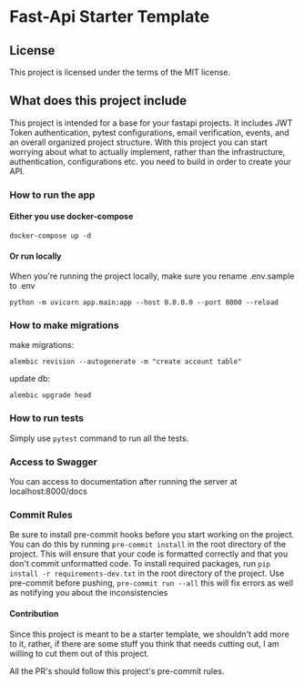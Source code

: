 # Fast-Api Starter Template

## License

This project is licensed under the terms of the MIT license.

## What does this project include

This project is intended for a base for your fastapi projects. It includes JWT Token authentication, pytest configurations, email verification, events, and an overall organized project structure. With this project you can start worrying about what to actually implement, rather than the infrastructure, authentication, configurations etc. you need to build in order to create your API.

### How to run the app

#### Either you use docker-compose

`docker-compose up -d`

#### Or run locally

When you're running the project locally, make sure you rename .env.sample to .env

`python -m uvicorn app.main:app --host 0.0.0.0 --port 8000 --reload`

### How to make migrations

make migrations:

`alembic revision --autogenerate -m "create account table"`

update db:

`alembic upgrade head`

### How to run tests

Simply use `pytest` command to run all the tests.

### Access to Swagger

You can access to documentation after running the server at localhost:8000/docs

### Commit Rules

Be sure to install pre-commit hooks before you start working on the project. You can do this by running `pre-commit install` in the root directory of the project. This will ensure that your code is formatted correctly and that you don't commit unformatted code.
To install required packages, run `pip install -r requirements-dev.txt` in the root directory of the project.
Use pre-commit before pushing, `pre-commit run --all` this will fix errors as well as notifying you about the inconsistencies

#### Contribution

Since this project is meant to be a starter template, we shouldn't add more to it, rather, if there are some stuff you think that needs cutting out, I am willing to cut them out of this project.

All the PR's should follow this project's pre-commit rules.
